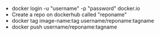 - docker login -u "username" -p "password" docker.io
- Create a repo on dockerhub called "reponame"
- docker tag image-name:tag username/reponame:tagname
- docker push username/reponame:tagname


